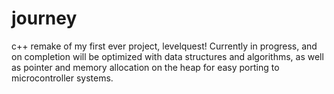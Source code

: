 # journey
c++ remake of my first ever project, levelquest! Currently in progress, and on completion will be  optimized with data structures and algorithms, as well as pointer and memory allocation on the heap for easy porting to microcontroller systems.
